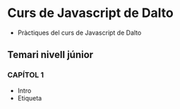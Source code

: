 # Curs de Javascript de Dalto

- Pràctiques del curs de Javascript de Dalto

## Temari nivell júnior

### CAPÍTOL 1
- Intro
- Etiqueta <script>
- Variables
- Tipus de dades
- Àmbit/scope (let, const)
- Operadors d'assignació i aritmètics
- Concatenació i inerpolació
- Backtits (` `) i escapament de " i de '
- Operadors lògics i de comparació
- Condicionals
- Pràctica 'Cofla 1'

### CAPÍTOL 2
- Arrays
- Arrays associatius / objectes
- Bucle while i do while
- break amb while
- Bucle for
- break amb for
- continue amb for
- for in
- for of
- label
- Declaració i crida de funcions
- return
- Paràmetres i arguments
- Funcions fletxa
- Pràctica 'Cofla 2'

### CAPÍTOL 3
- Definició de POO
- Classes
- Objectes
- Atributs / propietats
- Mètodes
- Consructor
- Instanciació
- Abstracció
- Modularitat
- Encapsulament
- Polimorfisme
- Herència
- Mètodes estàtics
- Propietats estàtiques
- getters
- setters
- Pràctica 'Cofla3'

### CAPÍTOL 4
- Mètodes de cadena comuns
  - concat()
  - startsWith()
  - endsWth()
  - includes()
  - indexOf()
  - lastINdexOf()
  - charAt()
  - padStart()
  - padEnd()
  - repeat()
  - split()
  - join()
  - substring()
  - toLowerCase()
  - toUpperCase()
  - toString()
  - trim()
  - trimEnd()
  - trimSart()
- Mètodes d'arrays transformadors
  - pop()
  - push()
  - shift()
  - unshift()
  - reverse()
  - sort()
  - splice()
- Mètodes s'arrays accessors
  - slice()
  - join()
  - indexOf()
  - lastIndexOf()
  - includes()
- Mètodes d'array de repetició
  - filter()
  - map()
  - forEach()
- Objecte Map()
  - sqrt()
  - pow()
  - cbrt()
  - max()
  - min()
  - random()
  - round()
  - trunc()
  - floor()
  - ceil()
- Pràctica 'Cofla4'

### CAPíTOL 5
- Mètodes de consola
  - clear ()
  - error()
  - info()
  - log()
  - table()
  - warn()
  - count()
  - countReset()
  - group()
  - groupEnd()
  - groupCollapsed()
  - time()
  - timeEnd()
  - timeLog()

### CAPÍTOL 6
- Nodes
- Document
- Element
- Text
- Comentaris
- Mètodes de selecció d'elements:
  - getElementById()
  - getElementByTagName()
  - querySelector()
  - querySelectorAll()
- Mètodes d'atributs:
  - setAttbiute()
  - getAttribute()
  - removeAttribute()
- Atributs globals
  - class
  - contenteditable
  - dir
  - hidden
  - id
  - tabindex
  - title
  - style
- Mètodes d'atributs:
  - className
  - value
  - type
  - accept
  - form
  - minlength
  - placeholder
  - labels
  - required
- Mètodes de classes:
  - classList
  - add()
  - remove()
  - item()
  - contains()
  - replace()
  - toggle()
- Mètodes d'elements:
  - textContent
  - innerHMTL
  - outerHTML
  - createElement()
  - createTextNode()
  - appenchild()
  - after()
  - before()
  - insertBefore()
  - createDocumentFragment()
- Mètodes de selecció de fills:
  - firstChild
  - lastChild
  - firstElementChild
  - lastElementChild
  - childNodes
  - children
- Mètodes de fills:
  - replaceChild()
  - removeChild()
  - hasChildNodes()
  - cloneNodes()
- Mètodes de selecció de pares:
  - parentElement
  - parentNode
- Mètodes de selecció de germans:
  - nextSibling
  - previousSibling
  - nextElementSibling
  - previousElementSibling
- Altres
  - closest()

## Temari nivell mid

### CAPÍTOL 7
- Intro
- Objecte window:
  - open()
  - close()
  - closed
  - name
  - location
  - navigator
  - stop()
  - alert()
  - prompt()
  - confirm()
  - print()
  - screen
  - screenLeft
  - screenTop
  - scrollX
  - scrollY
  - scroll()

### CAPÍTOL 8
  - Eines de desenvolupament del navegador Firefox
  - Pestanya Inspector
  - Pestanya Consola
  - Pestanya Depurador
  - Pestanya Xarxa
  - Pestanya Editor d'estils
  - Pestanya Rendiment

### CAPÍTOL 9
  - 
